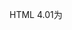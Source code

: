 HTML 4.01为<script>定义了下列6个属性:
* async：可选.表示应该立即下载脚本,但不应妨碍页面中的其他操作,比如下载其他资源或等待加载其他脚本.只对外部脚本文件有效
* charset: 可选.表示通过src属性指定的代码的字符集.由于大多数浏览器会忽略它的值,这个属性很少有人用
* defer: 可选.表示脚本可以延迟到文档完全被解析和显示之后再执行.只对外部脚本文件有效.
* language: 已废弃.原来用于表示编写代码使用的脚本语言(如JavaScript或VBScript)
* src: 可选.表示包含要执行代码的外部文件
* type: 可选.可以看成language的替代属性;表示编写代码使用的脚本语言的内容类型(MIME类型),比如text/JavaScript.

在HTML中使用JavaScript,主要有两种方法:
* 在<body>标签内使用<script>元素嵌入JavaScript代码,只需要为<script>指定type属性.
```html
<script type="text/javascript">
    var list = document.querySelector('ul');
</script>
```
* 在<body>标签内使用外部文件,那么src属性就是必需的.
```html
<script type="text/javascript" src="example.js"></script>
```

